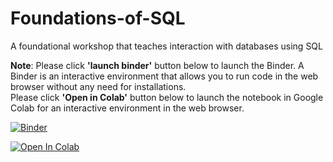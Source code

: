 # Foundations-of-SQL
A foundational workshop that teaches interaction with databases using SQL


**Note**: Please click **'launch binder'** button below to launch the Binder. A Binder is an interactive environment that allows you to run code in the web browser without any need for installations. <br>
Please click **'Open in Colab'** button below to launch the notebook in Google Colab for an interactive environment in the web browser.

[![Binder](https://mybinder.org/badge_logo.svg)](https://mybinder.org/v2/gh/The-CEAS-Library/The-CEAS-Library/Foundations-of-SQL)

[![Open In Colab](https://colab.research.google.com/assets/colab-badge.svg)](https://colab.research.google.com/github/The-CEAS-Library/Foundations-of-SQL)
